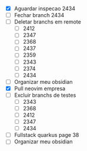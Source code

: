 
- [x] Aguardar inspecao 2434
- [ ] Fechar branch 2434
- [ ] Deletar branchs em remote
	- [ ] 2412
	- [ ] 2347
	- [ ] 2368
	- [ ] 2437
	- [ ] 2359
	- [ ] 2343
	- [ ] 2374
	- [ ] 2434
- [ ] Organizar meu obsidian
- [x] Pull neovim empresa
- [ ] Excluir branchs de testes
	- [ ] 2343
	- [ ] 2368
	- [ ] 2412
	- [ ] 2347
	- [ ] 2434
- [ ] Fullstack quarkus page 38
- [ ] Organizar meu obsidian
